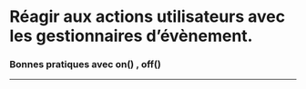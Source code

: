 <!-- footer: Copyright 2017 © Glenn ROLLAND – Reproduction interdite -->
<!-- page_number : true -->

<link rel="stylesheet" href="../../assets/style.css" />

# Réagir aux actions utilisateurs avec les gestionnaires d’évènement.

### Bonnes pratiques avec on() , off()

<!-- 05/05 Vidéo (screencast) -->

----

